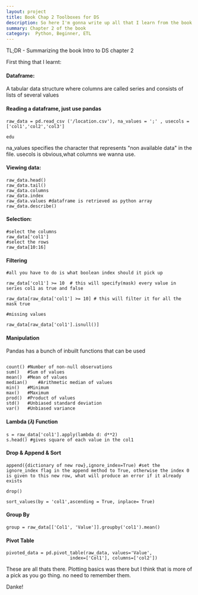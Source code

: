 ```yaml
---
layout: project
title: Book Chap 2 Toolboxes for DS 
description: So here I'm gonna write up all that I learn from the book
summary: Chapter 2 of the book
category:  Python, Beginner, ETL
---
```


TL;DR - Summarizing the book Intro to DS chapter 2


First thing that I learnt:

#### Dataframe: 
A tabular data structure where columns are called series and consists of lists of several values

#### Reading a dataframe, just use pandas

```
raw_data = pd.read_csv ('/location.csv'), na_values = ';' , usecols = ['col1','col2','col3']

edu
```
na_values specifies the character that represents "non available data" in the file. usecols is obvious,what columns we wanna use.


#### Viewing data:
```
raw_data.head()
raw_data.tail()
raw_data.columns
raw_data.index 
raw_data.values #dataframe is retrieved as python array
raw_data.describe()
```

#### Selection:

```
#select the columns
raw_data['col1']
#select the rows
raw_data[10:16]

```

#### Filtering

```
#all you have to do is what boolean index should it pick up

raw_data['col1'] >= 10  # this will specify(mask) every value in series col1 as true and false

raw_data[raw_data['col1'] >= 10] # this will filter it for all the mask true

#missing values

raw_data[raw_data['col1'].isnull()]
```

#### Manipulation

Pandas has a bunch of inbuilt functions that can be used

```

count()	#Number of non-null observations
sum()	#Sum of values
mean()	#Mean of values
median()	#Arithmetic median of values
min()	#Minimum
max()	#Maximum
prod()	#Product of values
std()	#Unbiased standard deviation
var()	#Unbiased variance

```

#### Lambda (𝜆) Function

```
s = raw_data['col1'].apply(lambda d: d**2)
s.head() #gives square of each value in the col1

```

#### Drop & Append & Sort

```
append({dictionary of new row},ignore_index=True) #set the ignore_index flag in the append method to True, otherwise the index 0 is given to this new row, what will produce an error if it already exists

drop()

sort_values(by = 'col1',ascending = True, inplace= True)

```

#### Group By

```
group = raw_data[['Col1', 'Value']].groupby('col1').mean()

```

#### Pivot Table
```
pivoted_data = pd.pivot_table(raw_data, values='Value',
                        index=['Col1'], columns=['col2'])

```


These are all thats there. Plotting basics was there but I think that is more of a pick as you go thing.
no need to remember them.


Danke!






